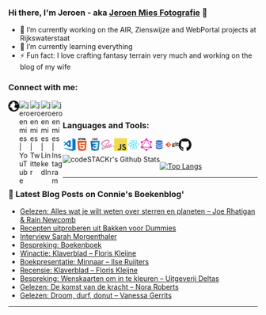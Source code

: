 ### Hi there, I'm Jeroen - aka [Jeroen Mies Fotografie][website] 👋

- 🔭 I’m currently working on the AIR, Zienswijze and WebPortal projects at Rijkswaterstaat
- 🌱 I’m currently learning everything
- ⚡ Fun fact: I love crafting fantasy terrain very much and working on the blog of my wife

### Connect with me:

[<img align="left" alt="jeroenmies" width="22px" src="https://raw.githubusercontent.com/iconic/open-iconic/master/svg/globe.svg" />][website]
[<img align="left" alt="jeroenmies | YouTube" width="22px" src="https://cdn.jsdelivr.net/npm/simple-icons@v3/icons/youtube.svg" />][youtube]
[<img align="left" alt="jeroenmies | Twitter" width="22px" src="https://cdn.jsdelivr.net/npm/simple-icons@v3/icons/twitter.svg" />][twitter]
[<img align="left" alt="jeroenmies | LinkedIn" width="22px" src="https://cdn.jsdelivr.net/npm/simple-icons@v3/icons/linkedin.svg" />][linkedin]
[<img align="left" alt="jeroenmies | Instagram" width="22px" src="https://cdn.jsdelivr.net/npm/simple-icons@v3/icons/instagram.svg" />][instagram]

<br />

### Languages and Tools:

[<img align="left" alt="Visual Studio Code" width="26px" src="https://raw.githubusercontent.com/github/explore/80688e429a7d4ef2fca1e82350fe8e3517d3494d/topics/visual-studio-code/visual-studio-code.png" />][webdevplaylist]
[<img align="left" alt="HTML5" width="26px" src="https://raw.githubusercontent.com/github/explore/80688e429a7d4ef2fca1e82350fe8e3517d3494d/topics/html/html.png" />][webdevplaylist]
[<img align="left" alt="CSS3" width="26px" src="https://raw.githubusercontent.com/github/explore/80688e429a7d4ef2fca1e82350fe8e3517d3494d/topics/css/css.png" />][cssplaylist]
[<img align="left" alt="Sass" width="26px" src="https://raw.githubusercontent.com/github/explore/80688e429a7d4ef2fca1e82350fe8e3517d3494d/topics/sass/sass.png" />][cssplaylist]
[<img align="left" alt="JavaScript" width="26px" src="https://raw.githubusercontent.com/github/explore/80688e429a7d4ef2fca1e82350fe8e3517d3494d/topics/javascript/javascript.png" />][jsplaylist]
[<img align="left" alt="React" width="26px" src="https://raw.githubusercontent.com/github/explore/80688e429a7d4ef2fca1e82350fe8e3517d3494d/topics/react/react.png" />][reactplaylist]
[<img align="left" alt="GraphQL" width="26px" src="https://raw.githubusercontent.com/github/explore/80688e429a7d4ef2fca1e82350fe8e3517d3494d/topics/graphql/graphql.png" />][webdevplaylist]
[<img align="left" alt="SQL" width="26px" src="https://raw.githubusercontent.com/github/explore/80688e429a7d4ef2fca1e82350fe8e3517d3494d/topics/sql/sql.png" />][webdevplaylist]
[<img align="left" alt="Git" width="26px" src="https://raw.githubusercontent.com/github/explore/80688e429a7d4ef2fca1e82350fe8e3517d3494d/topics/git/git.png" />][webdevplaylist]
[<img align="left" alt="GitHub" width="26px" src="https://raw.githubusercontent.com/github/explore/78df643247d429f6cc873026c0622819ad797942/topics/github/github.png" />][webdevplaylist]

<br />
<br />

<img align="left" alt="codeSTACKr's Github Stats" src="https://github-readme-stats.vercel.app/api?username=jeroenmies&show_icons=true&hide_border=true&count_private=true&theme=tokyonight" />

[![Top Langs](https://github-readme-stats.vercel.app/api/top-langs/?username=jeroenmies)](https://github.com/jeroenmies/github-readme-stats)

---

### 📕 Latest Blog Posts on Connie's Boekenblog'
<!-- BLOG-POST-LIST:START -->
- [Gelezen: Alles wat je wilt weten over sterren en planeten – Joe Rhatigan & Rain Newcomb](https://conniesboekenblog.nl/2021/03/01/gelezen-alles-wat-je-wilt-weten-over-sterren-en-planeten-joe-rhatigan-rain-newcomb/?utm_source=rss&utm_medium=rss&utm_campaign=gelezen-alles-wat-je-wilt-weten-over-sterren-en-planeten-joe-rhatigan-rain-newcomb)
- [Recepten uitproberen uit Bakken voor Dummies](https://conniesboekenblog.nl/2021/02/28/recepten-uitproberen-uit-bakken-voor-dummies/?utm_source=rss&utm_medium=rss&utm_campaign=recepten-uitproberen-uit-bakken-voor-dummies)
- [Interview Sarah Morgenthaler](https://conniesboekenblog.nl/2021/02/26/interview-sarah-morgenthaler/?utm_source=rss&utm_medium=rss&utm_campaign=interview-sarah-morgenthaler)
- [Bespreking: Boekenboek](https://conniesboekenblog.nl/2021/02/24/bespreking-boekenboek/?utm_source=rss&utm_medium=rss&utm_campaign=bespreking-boekenboek)
- [Winactie: Klaverblad – Floris Kleijne](https://conniesboekenblog.nl/2021/02/22/winactie-klaverblad-floris-kleijne/?utm_source=rss&utm_medium=rss&utm_campaign=winactie-klaverblad-floris-kleijne)
- [Boekpresentatie: Minnaar – Ilse Ruijters](https://conniesboekenblog.nl/2021/02/18/boekpresentatie-minnaar-ilse-ruijters/?utm_source=rss&utm_medium=rss&utm_campaign=boekpresentatie-minnaar-ilse-ruijters)
- [Recensie: Klaverblad – Floris Kleijne](https://conniesboekenblog.nl/2021/02/18/recensie-klaverblad-floris-kleijne/?utm_source=rss&utm_medium=rss&utm_campaign=recensie-klaverblad-floris-kleijne)
- [Bespreking: Wenskaarten om in te kleuren – Uitgeverij Deltas](https://conniesboekenblog.nl/2021/02/15/bespreking-wenskaarten-om-in-te-kleuren-uitgeverij-deltas/?utm_source=rss&utm_medium=rss&utm_campaign=bespreking-wenskaarten-om-in-te-kleuren-uitgeverij-deltas)
- [Gelezen: De komst van de kracht – Nora Roberts](https://conniesboekenblog.nl/2021/02/13/gelezen-de-komst-van-de-kracht-nora-roberts/?utm_source=rss&utm_medium=rss&utm_campaign=gelezen-de-komst-van-de-kracht-nora-roberts)
- [Gelezen: Droom, durf, donut – Vanessa Gerrits](https://conniesboekenblog.nl/2021/02/05/gelezen-droom-durf-donut-vanessa-gerrits/?utm_source=rss&utm_medium=rss&utm_campaign=gelezen-droom-durf-donut-vanessa-gerrits)
<!-- BLOG-POST-LIST:END -->

---

[website]: https://jeroenmiesfotografie.nl
[twitter]: https://twitter.com/jeroenmies
[youtube]: https://www.youtube.com/channel/UCdM6wXDAk3Y8_ycxkSfAD7Q
[instagram]: https://www.instagram.com/jeroenmies/
[linkedin]: https://www.linkedin.com/in/jeroenmies/
[webdevplaylist]: https://www.youtube.com/playlist?list=PLlhZGGVFsRrTQQnp_2UwWSoAigm-9_SqR
[jsplaylist]: https://www.youtube.com/playlist?list=PLC5BA7CB1270B2073
[cssplaylist]: https://www.youtube.com/playlist?list=PLlhZGGVFsRrSeV5xra6z-nU60cqompunz
[reactplaylist]: https://www.youtube.com/playlist?list=PLC5BA7CB1270B2073
